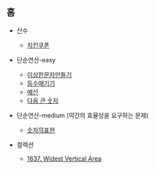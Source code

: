 홈
------
- 산수
  * [치킨쿠폰](problems/20231105_lv0_pr_치킨쿠폰.md)
    
- 단순연산-easy
  * [이상한문자만들기](problems/20231105_lv1_pr_이상한문자만들기.md)
  * [등수매기기](problems/20231105_lv1_pr_등수매기기.md)
  * [예산](problems/20231105_lv1_pr_예산.md)
  * [다음 큰 숫자](problems/20231105_lv2_pr_다음큰숫자.md)
- 단순연산-medium (약간의 효율성을 요구하는 문제)
  * [숫자의표현](problems/20231105_lv2_pr_이상한문자만들기.md)
- 컬렉션
  * [1637. Widest Vertical Area](problems/20231105_med_le_1637.md)
  
